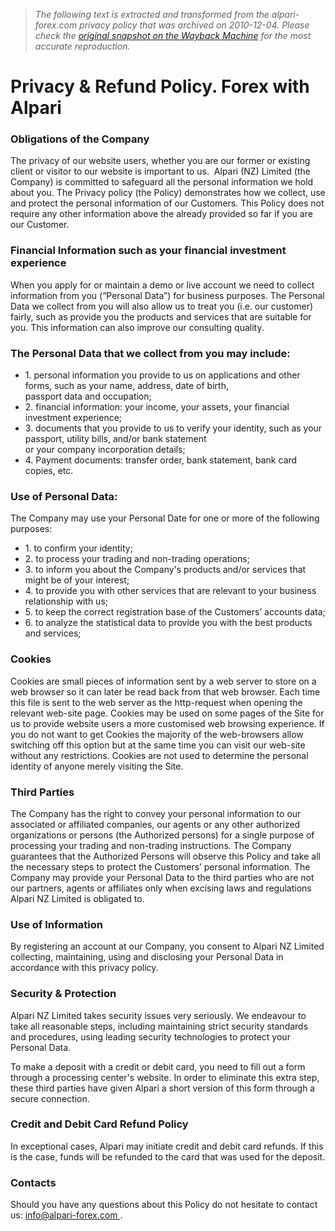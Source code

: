 > *The following text is extracted and transformed from the alpari-forex.com privacy policy that was archived on 2010-12-04. Please check the [original snapshot on the Wayback Machine](https://web.archive.org/web/20101204092643id_/http%3A//www.alpari-forex.com/en/privacy_policy) for the most accurate reproduction.*

# Privacy & Refund Policy. Forex with Alpari

### Obligations of the Company

The privacy of our website users, whether you are our former or existing client or visitor to our website is important to us.  Alpari (NZ) Limited (the Company) is committed to safeguard all the personal information we hold about you. The Privacy policy (the Policy) demonstrates how we collect, use and protect the personal information of our Customers. This Policy does not require any other information above the already provided so far if you are our Customer.

### Financial Information such as your financial investment experience

When you apply for or maintain a demo or live account we need to collect information from you (“Personal Data”) for business purposes. The Personal Data we collect from you will also allow us to treat you (i.e. our customer) fairly, such as provide you the products and services that are suitable for you. This information can also improve our consulting quality.

### The Personal Data that we collect from you may include:

  * 1\. personal information you provide to us on applications and other forms, such as your name, address, date of birth,   
passport data and occupation;
  * 2\. financial information: your income, your assets, your financial investment experience; 
  * 3\. documents that you provide to us to verify your identity, such as your passport, utility bills, and/or bank statement   
or your company incorporation details;
  * 4\. Payment documents: transfer order, bank statement, bank card copies, etc.



### Use of Personal Data:

The Company may use your Personal Date for one or more of the following purposes:

  * 1\. to confirm your identity;
  * 2\. to process your trading and non-trading operations;
  * 3\. to inform you about the Company's products and/or services that might be of your interest;
  * 4\. to provide you with other services that are relevant to your business relationship with us;  
  * 5\. to keep the correct registration base of the Customers’ accounts data;
  * 6\. to analyze the statistical data to provide you with the best products and services;



### Cookies

Cookies are small pieces of information sent by a web server to store on a web browser so it can later be read back from that web browser. Each time this file is sent to the web server as the http-request when opening the relevant web-site page. Cookies may be used on some pages of the Site for us to provide website users a more customised web browsing experience. If you do not want to get Cookies the majority of the web-browsers allow switching off this option but at the same time you can visit our web-site without any restrictions. Cookies are not used to determine the personal identity of anyone merely visiting the Site.

### Third Parties  


The Company has the right to convey your personal information to our associated or affiliated companies, our agents or any other authorized organizations or persons (the Authorized persons) for a single purpose of processing your trading and non-trading instructions. The Company guarantees that the Authorized Persons will observe this Policy and take all the necessary steps to protect the Customers’ personal information. The Company may provide your Personal Data to the third parties who are not our partners, agents or affiliates only when excising laws and regulations Alpari NZ Limited is obligated to.

### Use of Information

By registering an account at our Company, you consent to Alpari NZ Limited collecting, maintaining, using and disclosing your Personal Data in accordance with this privacy policy.

### Security & Protection  


Alpari NZ Limited takes security issues very seriously. We endeavour to take all reasonable steps, including maintaining strict security standards and procedures, using leading security technologies to protect your Personal Data.

To make a deposit with a credit or debit card, you need to fill out a form through a processing center's website. In order to eliminate this extra step, these third parties have given Alpari a short version of this form through a secure connection.

### Credit and Debit Card Refund Policy

In exceptional cases, Alpari may initiate credit and debit card refunds. If this is the case, funds will be refunded to the card that was used for the deposit.

### Contacts

Should you have any questions about this Policy do not hesitate to contact us: [info@alpari-forex.com ](mailto:info@alpari-forex.com).

